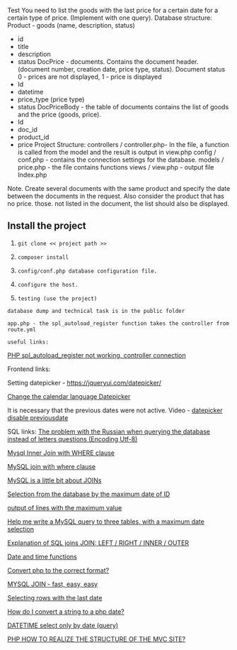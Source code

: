 Test
You need to list the goods with the last price for a certain date for a certain type of price. (Implement with one query).
Database structure:
Product - goods (name, description, status)
- id
- title
- description
- status
DocPrice - documents. Contains the document header. (document number, creation date, price type, status). Document status 0 - prices are not displayed, 1 - price is displayed
- Id
- datetime
- price_type (price type)
- status
DocPriceBody - the table of documents contains the list of goods and the price (goods, price).
- Id
- doc_id
- product_id
- price
Project Structure:
controllers / controller.php- In the file, a function is called from the model and the result is output in view.php
config / conf.php - contains the connection settings for the database.
models / price.php - the file contains functions
views / view.php - output file
Index.php

Note.
Create several documents with the same product and specify the date between the documents in the request. Also consider the product that has no price. those. not listed in the document, the list should also be displayed.



Install the project
-------------------
1. `git clone << project path >>`

2. `сomposer install`

3. `config/conf.php database configuration file.`
	
4. `configure the host.`

5. `testing (use the project)`


`database dump and technical task is in the public folder`

`app.php - the spl_autoload_register function takes the controller from route.yml`

`useful links:`


[PHP spl_autoload_register not working, controller connection](https://ru.stackoverflow.com/questions/638039/php-spl-autoload-register-%D0%BD%D0%B5-%D1%80%D0%B0%D0%B1%D0%BE%D1%82%D0%B0%D0%B5%D1%82)

Frontend links:

Setting datepicker - <https://jqueryui.com/datepicker/>

[Change the calendar language Datepicker](http://it-bloknot.ru/?q=book/%D0%BF%D1%80%D0%B8%D0%BC%D0%B5%D0%BD%D0%B5%D0%BD%D0%B8%D0%B5-%D1%8F%D0%B7%D1%8B%D0%BA%D0%B0-javascript-%D0%B8-%D0%B1%D0%B8%D0%B1%D0%BB%D0%B8%D0%BE%D1%82%D0%B5%D0%BA%D0%B8-jquery-%D0%BF%D1%80%D0%B8-%D1%81%D0%BE%D0%B7%D0%B4%D0%B0%D0%BD%D0%B8%D0%B8-%D0%B2%D0%B5%D0%B1-%D1%81%D0%B0%D0%B9%D1%82%D0%B0/62%D1%81%D0%BC%D0%B5%D0%BD%D0%B0-%D1%8F%D0%B7%D1%8B%D0%BA%D0%B0-%D0%BA%D0%B0%D0%BB%D0%B5%D0%BD%D0%B4%D0%B0%D1%80%D1%8F)

It is necessary that the previous dates were not active. Video -
[datepicker disable previousdate](https://www.youtube.com/watch?v=GYNtRphgzIw)

SQL links:
[The problem with the Russian when querying the database instead of letters questions (Encoding Utf-8)](https://ru.stackoverflow.com/questions/295847/%D0%9F%D1%80%D0%BE%D0%B1%D0%BB%D0%B5%D0%BC%D0%B0-%D1%81-%D1%80%D1%83%D1%81%D1%81%D0%BA%D0%B8%D0%BC-%D0%BF%D1%80%D0%B8-%D0%B7%D0%B0%D0%BF%D1%80%D0%BE%D1%81%D0%B0%D1%85-%D0%BA-%D0%B1%D0%B0%D0%B7%D0%B5-%D0%B4%D0%B0%D0%BD%D0%BD%D1%8B%D1%85-%D0%B2%D0%BC%D0%B5%D1%81%D1%82%D0%BE-%D0%B1%D1%83%D0%BA%D0%B2-%D0%B2%D0%BE%D0%BF%D1%80%D0%BE%D1%81%D1%8B-%D0%9A%D0%BE%D0%B4%D0%B8%D1%80%D0%BE%D0%B2%D0%BA%D0%B0-utf)

[Mysql Inner Join with WHERE clause](https://stackoverflow.com/questions/12364602/mysql-inner-join-with-where-clause)

[MySQL join with where clause](https://stackoverflow.com/questions/1219909/mysql-join-with-where-clause)

[MySQL is a little bit about JOINs](https://anton-pribora.ru/articles/mysql/mysql-join/)

[Selection from the database by the maximum date of ID](https://ru.stackoverflow.com/questions/616013/%D0%92%D1%8B%D0%B1%D0%BE%D1%80-%D0%B8%D0%B7-%D0%B1%D0%B0%D0%B7%D1%8B-%D0%BF%D0%BE-%D0%BC%D0%B0%D0%BA%D1%81%D0%B8%D0%BC%D0%B0%D0%BB%D1%8C%D0%BD%D0%BE%D0%B9-%D0%B4%D0%B0%D1%82%D0%B5-%D1%83-id/616042#616042)

[output of lines with the maximum value](https://ru.stackoverflow.com/questions/496515/%D0%B2%D1%8B%D0%B2%D0%BE%D0%B4-%D1%81%D1%82%D1%80%D0%BE%D0%BA-%D1%81-%D0%BC%D0%B0%D0%BA%D1%81%D0%B8%D0%BC%D0%B0%D0%BB%D1%8C%D0%BD%D1%8B%D0%BC-%D0%B7%D0%BD%D0%B0%D1%87%D0%B5%D0%BD%D0%B8%D0%B5%D0%BC/496532#496532)

[Help me write a MySQL query to three tables, with a maximum date selection](https://ru.stackoverflow.com/questions/624551/%D0%9F%D0%BE%D0%BC%D0%BE%D0%B3%D0%B8%D1%82%D0%B5-%D0%BD%D0%B0%D0%BF%D0%B8%D1%81%D0%B0%D1%82%D1%8C-mysql-%D0%B7%D0%B0%D0%BF%D1%80%D0%BE%D1%81-%D0%BA-%D1%82%D1%80%D1%91%D0%BC-%D1%82%D0%B0%D0%B1%D0%BB%D0%B8%D1%86%D0%B0%D0%BC-%D1%81-%D0%B2%D1%8B%D0%B1%D0%BE%D1%80%D0%BA%D0%BE%D0%B9-%D0%BF%D0%BE-%D0%BC%D0%B0%D0%BA%D1%81%D0%B8%D0%BC%D0%B0%D0%BB%D1%8C%D0%BD%D0%BE%D0%B9-%D0%B4%D0%B0%D1%82%D0%B5)

[Explanation of SQL joins JOIN: LEFT / RIGHT / INNER / OUTER](http://www.skillz.ru/dev/php/article-Obyasnenie_SQL_obedinenii_JOIN_INNER_OUTER.html)

[Date and time functions](https://phpclub.ru/mysql/doc/date-and-time-functions.html)

[Convert php to the correct format?](https://ru.stackoverflow.com/questions/331120/%D0%9F%D1%80%D0%B5%D0%BE%D0%B1%D1%80%D0%B0%D0%B7%D0%BE%D0%B2%D0%B0%D1%82%D1%8C-%D0%B4%D0%B0%D1%82%D1%83-php-%D0%B2-%D0%BD%D1%83%D0%B6%D0%BD%D1%8B%D0%B9-%D1%84%D0%BE%D1%80%D0%BC%D0%B0%D1%82)

[MYSQL JOIN - fast, easy, easy](http://aktual.com.ua/all/mysql-join/)

[Selecting rows with the last date](https://ru.stackoverflow.com/questions/465571/%D0%92%D1%8B%D0%B1%D0%BE%D1%80%D0%BA%D0%B0-%D1%81%D1%82%D1%80%D0%BE%D0%BA-%D1%81-%D0%BF%D0%BE%D1%81%D0%BB%D0%B5%D0%B4%D0%BD%D0%B5%D0%B9-%D0%B4%D0%B0%D1%82%D0%BE%D0%B9)

[How do I convert a string to a php date?](https://ru.stackoverflow.com/questions/229226/%D0%9A%D0%B0%D0%BA-%D0%BF%D1%80%D0%B5%D0%BE%D0%B1%D1%80%D0%B0%D0%B7%D0%BE%D0%B2%D0%B0%D1%82%D1%8C-%D1%81%D1%82%D1%80%D0%BE%D0%BA%D1%83-%D0%B2-%D0%B4%D0%B0%D1%82%D1%83-php)

[DATETIME select only by date (query)](https://ru.stackoverflow.com/questions/214836/datetime-%D0%B2%D1%8B%D0%B1%D1%80%D0%B0%D1%82%D1%8C-%D1%82%D0%BE%D0%BB%D1%8C%D0%BA%D0%BE-%D0%BF%D0%BE-%D0%B4%D0%B0%D1%82%D0%B5-%D0%B7%D0%B0%D0%BF%D1%80%D0%BE%D1%81)

[PHP HOW TO REALIZE THE STRUCTURE OF THE MVC SITE?](http://www.itmathrepetitor.ru/php-kak-realizovat-strukturu-sajjta-mvc/)
